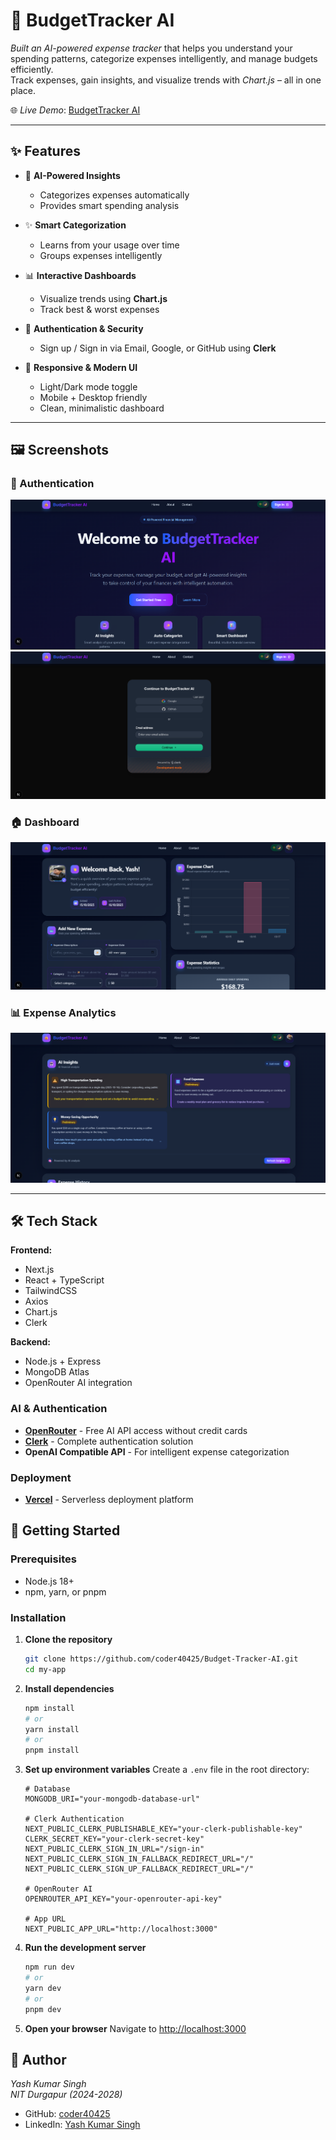 # 💸 BudgetTracker AI

*Built an AI-powered expense tracker* that helps you understand your spending patterns, categorize expenses intelligently, and manage budgets efficiently.  
Track expenses, gain insights, and visualize trends with *Chart.js* – all in one place.

🌐 *Live Demo*: [BudgetTracker AI](https://budget-tracker-ai-ys.vercel.app/)

---

## ✨ Features

- 🤖 **AI-Powered Insights**  
  - Categorizes expenses automatically  
  - Provides smart spending analysis  

- ✨ **Smart Categorization**  
  - Learns from your usage over time  
  - Groups expenses intelligently  

- 📊 **Interactive Dashboards**  
  - Visualize trends using **Chart.js**  
  - Track best & worst expenses  

- 🔐 **Authentication & Security**  
  - Sign up / Sign in via Email, Google, or GitHub using **Clerk**  

- 📱 **Responsive & Modern UI**  
  - Light/Dark mode toggle  
  - Mobile + Desktop friendly  
  - Clean, minimalistic dashboard  

---

## 🖼 Screenshots

### 🔐 Authentication
![Guest Page](screenshots/guest.png)  
![LogIn/SignUp Page](screenshots/login.png)  

### 🏠 Dashboard
![Dashboard](screenshots/dashboard.png)  

### 📊 Expense Analytics
![AI Insights](screenshots/insights.png)  

---

## 🛠 Tech Stack

**Frontend:**  
- Next.js  
- React + TypeScript  
- TailwindCSS  
- Axios  
- Chart.js  
- Clerk  

**Backend:**  
- Node.js + Express  
- MongoDB Atlas  
- OpenRouter AI integration  

### AI & Authentication

- **[OpenRouter](https://openrouter.ai)** - Free AI API access without credit cards
- **[Clerk](https://go.clerk.com/WSe7K8F)** - Complete authentication solution
- **OpenAI Compatible API** - For intelligent expense categorization

### Deployment

- **[Vercel](https://vercel.com)** - Serverless deployment platform

## 🚀 Getting Started

### Prerequisites

- Node.js 18+
- npm, yarn, or pnpm

### Installation

1. **Clone the repository**

   ```bash
   git clone https://github.com/coder40425/Budget-Tracker-AI.git
   cd my-app
   ```

2. **Install dependencies**

   ```bash
   npm install
   # or
   yarn install
   # or
   pnpm install
   ```

3. **Set up environment variables**
   Create a `.env` file in the root directory:

   ```env
   # Database
   MONGODB_URI="your-mongodb-database-url"

   # Clerk Authentication
   NEXT_PUBLIC_CLERK_PUBLISHABLE_KEY="your-clerk-publishable-key"
   CLERK_SECRET_KEY="your-clerk-secret-key"
   NEXT_PUBLIC_CLERK_SIGN_IN_URL="/sign-in"
   NEXT_PUBLIC_CLERK_SIGN_IN_FALLBACK_REDIRECT_URL="/"
   NEXT_PUBLIC_CLERK_SIGN_UP_FALLBACK_REDIRECT_URL="/"

   # OpenRouter AI
   OPENROUTER_API_KEY="your-openrouter-api-key"

   # App URL
   NEXT_PUBLIC_APP_URL="http://localhost:3000"
   ```

4. **Run the development server**

   ```bash
   npm run dev
   # or
   yarn dev
   # or
   pnpm dev
   ```

5. **Open your browser**
   Navigate to [http://localhost:3000](http://localhost:3000)

## 👤 Author  

*Yash Kumar Singh*  
*NIT Durgapur (2024-2028)*
- GitHub: [coder40425](https://github.com/coder40425)  
- LinkedIn: [Yash Kumar Singh](https://www.linkedin.com/in/yash-kumar-singh-18843232a)
